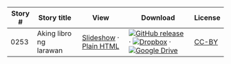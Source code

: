 Story # | Story title | View | Download | License
-------- | -----------  |:-------:| ---------------- | -------
0253 | Aking libro ng larawan | <a href="https://global-asp.github.io/stories/tl/0253_aking-libro-ng-larawan_slides.html" target="_blank">Slideshow</a> · [Plain HTML](https://global-asp.github.io/stories/tl/0253_aking-libro-ng-larawan.html) | [![GitHub release](https://cloud.githubusercontent.com/assets/9295750/9483128/0e089e5e-4b51-11e5-98ca-6da5cef156a7.png "GitHub release")]() · [![Dropbox](https://cloud.githubusercontent.com/assets/9295750/10150606/3f5ae2dc-65f5-11e5-8f63-841c51cc1cde.png "Dropbox")](https://www.dropbox.com/s/lp20ixu472hga6o/tl.zip) · [![Google Drive](https://cloud.githubusercontent.com/assets/9295750/9473522/1d6fdde4-4b10-11e5-98f5-aa6c6b04a08e.png "Google Drive")](https://drive.google.com/open?id=0B59ZADK9EsbsQ2ZUX082QnFEc1U) | [CC-BY](https://creativecommons.org/licenses/by/3.0/)
